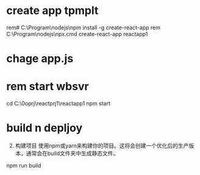 

# create app tpmplt
rem# C:\Program\nodejs\npm install -g create-react-app
rem C:\Program\nodejs\npx.cmd  create-react-app reactapp1

# chage app.js

# rem start wbsvr

cd C:\0oprj\reactprj1\reactapp1
npm start

# build  n depljoy

2. 构建项目
使用npm或yarn来构建你的项目。这将会创建一个优化后的生产版本，通常会在build文件夹中生成静态文件。
 
npm run build